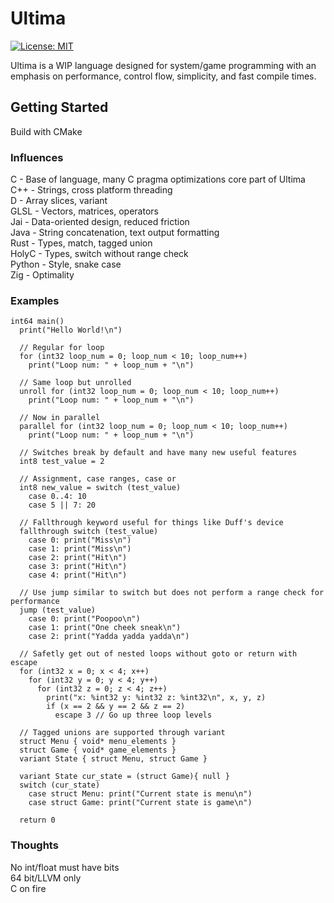 # Ultima

[![License: MIT](https://img.shields.io/badge/License-MIT-yellow.svg)](https://opensource.org/licenses/MIT)

Ultima is a WIP language designed for system/game programming with an emphasis on performance, control flow, simplicity, and fast compile times.

## Getting Started

Build with CMake<br/>

### Influences

C - Base of language, many C pragma optimizations core part of Ultima<br>
C++ - Strings, cross platform threading<br>
D - Array slices, variant<br>
GLSL - Vectors, matrices, operators<br>
Jai - Data-oriented design, reduced friction<br>
Java - String concatenation, text output formatting<br>
Rust - Types, match, tagged union<br>
HolyC - Types, switch without range check<br>
Python - Style, snake case<br>
Zig - Optimality<br>

### Examples

```
int64 main()
  print("Hello World!\n")

  // Regular for loop
  for (int32 loop_num = 0; loop_num < 10; loop_num++)
    print("Loop num: " + loop_num + "\n")

  // Same loop but unrolled
  unroll for (int32 loop_num = 0; loop_num < 10; loop_num++)
    print("Loop num: " + loop_num + "\n")

  // Now in parallel
  parallel for (int32 loop_num = 0; loop_num < 10; loop_num++)
    print("Loop num: " + loop_num + "\n")

  // Switches break by default and have many new useful features
  int8 test_value = 2

  // Assignment, case ranges, case or
  int8 new_value = switch (test_value)
    case 0..4: 10
    case 5 || 7: 20

  // Fallthrough keyword useful for things like Duff's device
  fallthrough switch (test_value)
    case 0: print("Miss\n")
    case 1: print("Miss\n")
    case 2: print("Hit\n")
    case 3: print("Hit\n")
    case 4: print("Hit\n")

  // Use jump similar to switch but does not perform a range check for performance
  jump (test_value)
    case 0: print("Poopoo\n")
    case 1: print("One cheek sneak\n")
    case 2: print("Yadda yadda yadda\n")

  // Safetly get out of nested loops without goto or return with escape
  for (int32 x = 0; x < 4; x++)
    for (int32 y = 0; y < 4; y++)
      for (int32 z = 0; z < 4; z++)
        print("x: %int32 y: %int32 z: %int32\n", x, y, z)
        if (x == 2 && y == 2 && z == 2)
          escape 3 // Go up three loop levels

  // Tagged unions are supported through variant
  struct Menu { void* menu_elements }
  struct Game { void* game_elements }
  variant State { struct Menu, struct Game }

  variant State cur_state = (struct Game){ null }
  switch (cur_state)
    case struct Menu: print("Current state is menu\n")
    case struct Game: print("Current state is game\n")

  return 0
```

### Thoughts

No int/float must have bits<br>
64 bit/LLVM only<br>
C on fire<br>
